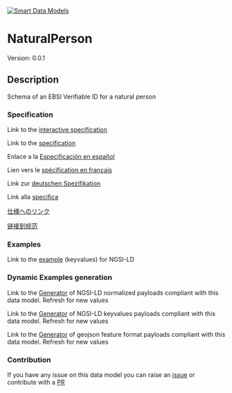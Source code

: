 [![Smart Data Models](https://smartdatamodels.org/wp-content/uploads/2022/01/SmartDataModels_logo.png "Logo")](https://smartdatamodels.org)
# NaturalPerson
Version: 0.0.1

## Description 

Schema of an EBSI Verifiable ID for a natural person
### Specification

Link to the [interactive specification](https://swagger.lab.fiware.org/?url=https://smart-data-models.github.io/dataModel.VerifiableCredentials/NaturalPerson/swagger.yaml)

Link to the [specification](https://github.com/smart-data-models/dataModel.VerifiableCredentials/blob/master/NaturalPerson/doc/spec.md)

Enlace a la [Especificación en español](https://github.com/smart-data-models/dataModel.VerifiableCredentials/blob/master/NaturalPerson/doc/spec_ES.md)

Lien vers le [spécification en français](https://github.com/smart-data-models/dataModel.VerifiableCredentials/blob/master/NaturalPerson/doc/spec_FR.md)

Link zur [deutschen Spezifikation](https://github.com/smart-data-models/dataModel.VerifiableCredentials/blob/master/NaturalPerson/doc/spec_DE.md)

Link alla [specifica](https://github.com/smart-data-models/dataModel.VerifiableCredentials/blob/master/NaturalPerson/doc/spec_IT.md)

[仕様へのリンク](https://github.com/smart-data-models/dataModel.VerifiableCredentials/blob/master/NaturalPerson/doc/spec_JA.md)

[链接到规范](https://github.com/smart-data-models/dataModel.VerifiableCredentials/blob/master/NaturalPerson/doc/spec_ZH.md)
### Examples

Link to the [example](https://smart-data-models.github.io/dataModel.VerifiableCredentials/NaturalPerson/examples/example.jsonld) (keyvalues) for NGSI-LD
### Dynamic Examples generation

Link to the [Generator](https://smartdatamodels.org/extra/ngsi-ld_generator.php?schemaUrl=https://raw.githubusercontent.com/smart-data-models/dataModel.VerifiableCredentials/master/NaturalPerson/schema.json&email=info@smartdatamodels.org) of NGSI-LD normalized payloads compliant with this data model. Refresh for new values

Link to the [Generator](https://smartdatamodels.org/extra/ngsi-ld_generator_keyvalues.php?schemaUrl=https://raw.githubusercontent.com/smart-data-models/dataModel.VerifiableCredentials/master/NaturalPerson/schema.json&email=info@smartdatamodels.org) of NGSI-LD keyvalues payloads compliant with this data model. Refresh for new values

Link to the [Generator](https://smartdatamodels.org/extra/geojson_features_generator.php?schemaUrl=https://raw.githubusercontent.com/smart-data-models/dataModel.VerifiableCredentials/master/NaturalPerson/schema.json&email=info@smartdatamodels.org) of geojson feature format payloads compliant with this data model. Refresh for new values
### Contribution

 If you have any issue on this data model you can raise an [issue](https://github.com/smart-data-models/dataModel.VerifiableCredentials/issues)  or contribute with a [PR](https://github.com/smart-data-models/dataModel.VerifiableCredentials/pulls)